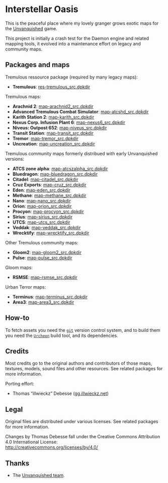 # Interstellar Oasis

This is the peaceful place where my lovely granger grows exotic maps for the [Unvanquished](https://unvanquished.net) game.

This project is initially a crash test for the Daemon engine and related mapping tools, it evolved into a maintenance effort on legacy and community maps.


## Packages and maps

Tremulous ressource package (required by many legacy maps):

- **Tremulous**: [res-tremulous_src.dpkdir](https://github.com/InterstellarOasis/res-tremulous_src.dpkdir)

Tremulous maps:

- **Arachnid 2**: [map-arachnid2_src.dpkdir](https://github.com/InterstellarOasis/map-arachnid2_src.dpkdir)
- **Advanced Tremulous Combat Simulator**: [map-atcshd_src.dpkdir](https://github.com/InterstellarOasis/map-atcshd_src.dpkdir)
- **Karith Station 2**: [map-karith_src.dpkdir](https://github.com/InterstellarOasis/map-karith_src.dpkdir)
- **Nexus Corp. Infusion Plant 6**: [map-nexus6_src.dpkdir](https://github.com/InterstellarOasis/map-nexus6_src.dpkdir)
- **Niveus: Outpost 652**: [map-niveus_src.dpkdir](https://github.com/InterstellarOasis/map-niveus_src.dpkdir)
- **Transit Station**: [map-transit_src.dpkdir](https://github.com/InterstellarOasis/map-transit_src.dpkdir)
- **Tremor**: [map-tremor_src.dpkdir](https://github.com/InterstellarOasis/map-temor_src.dpkdir)
- **Uncreation**: [map-uncreation_src.dpkdir](https://github.com/InterstellarOasis/map-uncreation_src.dpkdir)

Tremulous community maps formerly distribued with early Unvanquished versions:

- **ATCS zone alpha**: [map-atcszalpha_src.dpkdir](https://github.com/InterstellarOasis/map-atcszalpha_src.dpkdir)
- **Bluedragon**: [map-bluedragon_src.dpkdir](https://github.com/InterstellarOasis/map-bluedragon_src.dpkdir)
- **Citadel**: [map-citadel_src.dpkdir](https://github.com/InterstellarOasis/map-citadel_src.dpkdir)
- **Cruz Exports**: [map-cruz_src.dpkdir](https://github.com/InterstellarOasis/map-cruz_src.dpkdir)
- **Eden**: [map-eden_src.dpkdir](https://github.com/InterstellarOasis/map-eden_src.dpkdir)
- **Methane**: [map-methane_src.dpkdir](https://github.com/InterstellarOasis/map-methane_src.dpkdir)
- **Nano**: [map-nano_src.dpkdir](https://github.com/InterstellarOasis/map-nano_src.dpkdir)
- **Orion**: [map-orion_src.dpkdir](https://github.com/InterstellarOasis/map-orion_src.dpkdir)
- **Procyon**: [map-procyon_src.dpkdir](https://github.com/InterstellarOasis/map-procyon_src.dpkdir)
- **Sirius**: [map-sirius_src.dpkdir](https://github.com/InterstellarOasis/map-sirius_src.dpkdir)
- **UTCS**: [map-utcs_src.dpkdir](https://github.com/InterstellarOasis/map-utcs_src.dpkdir)
- **Veddak**: [map-veddak_src.dpkdir](https://github.com/InterstellarOasis/map-veddak_src.dpkdir)
- **Wrecktify**: [map-wrecktify_src.dpkdir](https://github.com/InterstellarOasis/map-wrecktify_src.dpkdir)

Other Tremulous community maps:

- **Gloom2**: [map-gloom2_src.dpkdir](https://github.com/InterstellarOasis/map-gloom2_src.dpkdir)
- **Pulse**: [map-pulse_src.dpkdir](https://github.com/InterstellarOasis/map-pulse_src.dpkdir)

Gloom maps:

- **RSMSE**: [map-rsmse_src.dpkdir](https://github.com/InterstellarOasis/map-rsmse_src.dpkdir)

Urban Terror maps:

- **Terminus**: [map-terminus_src.dpkdir](https://github.com/InterstellarOasis/map-terminus_src.dpkdir)
- **Area3**: [map-area3_src.dpkdir](https://github.com/InterstellarOasis/map-area3_src.dpkdir)


## How-to

To fetch assets you need the [`git`](https://git-scm.com/) version control system, and to build them you need the [`Urcheon`](https://github.com/DaemonEngine/Urcheon) build tool, and its dependencies.


## Credits

Most credits go to the original authors and contributors of those maps, textures, models, sound files and other resources. See related packages for more information.

Porting effort:

- Thomas “illwieckz” Debesse <hidden email="dev [ad] illwieckz.net"/> ([gg.illwieckz.net](https://gg.illwieckz.net))


## Legal

Original files are distributed under various licenses. See related packages for more information.

Changes by Thomas Debesse fall under the Creative Commons Attribution 4.0 International License:  
http://creativecommons.org/licenses/by/4.0/


## Thanks

* The [Unvanquished team](https://unvanquished.net).
